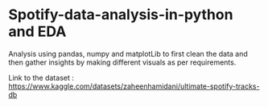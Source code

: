 # Spotify-data-analysis-in-python and EDA
Analysis using pandas, numpy and matplotLib to first clean the data and then gather insights by making different visuals as per requirements.

Link to the dataset : https://www.kaggle.com/datasets/zaheenhamidani/ultimate-spotify-tracks-db
